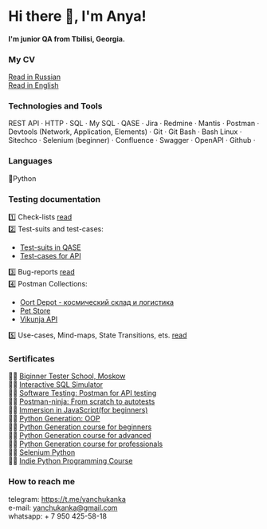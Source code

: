# Hi there 👋, I'm Anya!
#### I'm junior QA from Tbilisi, Georgia.

### My CV
[Read in Russian](https://docs.google.com/document/d/1gIGALt9zfLahswHB4AAGPmjYUscjd3G548x9ZNSxSao/edit?usp=sharing)  
[Read in English](https://docs.google.com/document/d/1FtaUW5Kqtw7gxQ20Cw2RCJrwqNSsvojSL3qPfadBujU/edit?usp=sharing)

### Technologies and Tools
REST API ·
HTTP ·
SQL ·
My SQL ·
QASE ·
Jira ·
Redmine ·
Mantis ·
Postman ·
Devtools (Network, Application, Elements) ·
Git ·
Git Bash ·
Bash Linux ·
Sitechco ·
Selenium (beginner) ·
Confluence ·
Swagger ·
OpenAPI ·
Github ·

### Languages
🐍Python

### Testing documentation
1️⃣ Check-lists [read](https://github.com/yanchukanka/check-lists)  
2️⃣ Test-suits and test-cases:  
 - [Test-suits in QASE](https://app.qase.io/project/TEST?suite=1)  
 - [Test-cases for API](https://docs.google.com/spreadsheets/d/1OHv67l4nuOtl7viPgMwYgsh8qRRuDVWTnDy6M4cMHJI/edit?gid=0#gid=0)  
  
3️⃣ Bug-reports [read]()  
4️⃣ Postman Collections:  

- [Oort Depot - космический склад и логистика](https://web.postman.co/workspace/My-Workspace~9d8d4913-da0e-441a-8d0f-dff554a3e635/collection/36647287-16f4aa1c-a816-484f-9a80-fa3451ada498?action=share&source=copy-link&creator=36647287)  
- [Pet Store](https://web.postman.co/workspace/My-Workspace~9d8d4913-da0e-441a-8d0f-dff554a3e635/collection/36647287-c25aa8cd-e866-4865-ae6a-4fdcd467d589?action=share&source=copy-link&creator=36647287)  
- [Vikunja API](https://web.postman.co/workspace/My-Workspace~9d8d4913-da0e-441a-8d0f-dff554a3e635/collection/36647287-e3f20f3b-4a29-4038-9e88-e786d32479a8?action=share&source=copy-link&creator=36647287)  

5️⃣ Use-cases, Mind-maps, State Transitions, ets. [read](https://drive.google.com/drive/folders/1xZ-xqTlr7N6G8EeZOvinckTE7P7Nwdo2?usp=sharing)  

### Sertificates
👩‍🎓 [Biginner Tester School, Moskow](https://drive.google.com/file/d/1sSdzIV6MAwawE4oACp_g21EkwsbLe8AX/view?usp=sharing)  
👩‍🎓 [Interactive SQL Simulator](https://stepik.org/cert/2888310?lang=en)  
👩‍🎓 [Software Testing: Postman for API testing](https://stepik.org/cert/2588926?lang=en)  
👩‍🎓 [Postman-ninja: From scratch to autotests](https://stepik.org/cert/2588306?lang=en)  
👩‍🎓 [Immersion in JavaScript(for beginners)](https://stepik.org/cert/2754104?lang=en)  
👩‍🎓 [Python Generation: OOP](https://stepik.org/cert/2848135?lang=en)  
👩‍🎓 [Python Generation course for beginners](https://stepik.org/cert/2641690?lang=en)  
👩‍🎓 [Python Generation course for advanced](https://stepik.org/cert/2722768?lang=en)  
👩‍🎓 [Python Generation course for professionals](https://stepik.org/cert/2789242?lang=en)  
👩‍🎓 [Selenium Python](https://stepik.org/cert/2900996?lang=en)  
👩‍🎓 [Indie Python Programming Course](https://stepik.org/cert/2879918?lang=en)  


### How to reach me
telegram: https://t.me/yanchukanka  
e-mail: yanchukanka@gmail.com  
whatsapp: + 7 950 425-58-18
